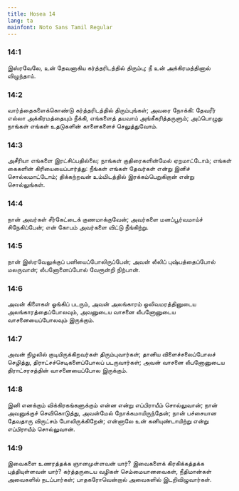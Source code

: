 ```yaml
---
title: Hosea 14
lang: ta
mainfont: Noto Sans Tamil Regular
---
```


###  14:1

இஸ்ரவேலே, உன் தேவனாகிய கர்த்தரிடத்தில் திரும்பு; நீ உன் அக்கிரமத்தினால் விழுந்தாய்.

###  14:2

வார்த்தைகளைக்கொண்டு கர்த்தரிடத்தில் திரும்புங்கள்; அவரை நோக்கி: தேவரீர் எல்லா அக்கிரமத்தையும் நீக்கி, எங்களைத் தயவாய் அங்கீகரித்தருளும்; அப்பொழுது நாங்கள் எங்கள் உதடுகளின் காளைகளைச் செலுத்துவோம்.

###  14:3

அசீரியா எங்களை இரட்சிப்பதில்லை; நாங்கள் குதிரைகளின்மேல் ஏறமாட்டோம்; எங்கள் கைகளின் கிரியையைப்பார்த்து: நீங்கள் எங்கள் தேவர்கள் என்று இனிச் சொல்லமாட்டோம்; திக்கற்றவன் உம்மிடத்தில் இரக்கம்பெறுகிறான் என்று சொல்லுங்கள்.

###  14:4

நான் அவர்கள் சீர்கேட்டைக் குணமாக்குவேன்; அவர்களை மனப்பூர்வமாய்ச் சிநேகிப்பேன்; என் கோபம் அவர்களை விட்டு நீங்கிற்று.

###  14:5

நான் இஸ்ரவேலுக்குப் பனியைப்போலிருப்பேன்; அவன் லீலிப் புஷ்பத்தைப்போல் மலருவான்; லீபனோனைப்போல் வேரூன்றி நிற்பான்.

###  14:6

அவன் கிளைகள் ஓங்கிப் படரும், அவன் அலங்காரம் ஒலிவமரத்தினுடைய அலங்காரத்தைப்போலவும், அவனுடைய வாசனை லீபனோனுடைய வாசனையைப்போலவும் இருக்கும்.

###  14:7

அவன் நிழலில் குடியிருக்கிறவர்கள் திரும்புவார்கள்; தானிய விளைச்சலைப்போலச் செழித்து, திராட்சச்செடிகளைப்போலப் படருவார்கள்; அவன் வாசனை லீபனோனுடைய திராட்சரசத்தின் வாசனையைப்போல இருக்கும்.

###  14:8

இனி எனக்கும் விக்கிரகங்களுக்கும் என்ன என்று எப்பிராயீம் சொல்லுவான்; நான் அவனுக்குச் செவிகொடுத்து, அவன்மேல் நோக்கமாயிருந்தேன்; நான் பச்சையான தேவதாரு விருட்சம் போலிருக்கிறேன்; என்னாலே உன் கனியுண்டாயிற்று என்று எப்பிராயீம் சொல்லுவான்.

###  14:9

இவைகளை உணரத்தக்க ஞானமுள்ளவன் யார்? இவைகளைக் கிரகிக்கத்தக்க புத்தியுள்ளவன் யார்? கர்த்தருடைய வழிகள் செம்மையானவைகள், நீதிமான்கள் அவைகளில் நடப்பார்கள்; பாதகரோவென்றால் அவைகளில் இடறிவிழுவார்கள்.

